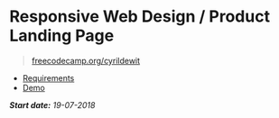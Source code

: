 # Responsive Web Design / Product Landing Page

> [freecodecamp.org/cyrildewit](https://www.freecodecamp.org/cyrildewit)

* [Requirements](https://learn.freecodecamp.org/responsive-web-design/responsive-web-design-projects/build-a-product-landing-page)
* [Demo](https://codepen.io/cyrildewit/full/xJEmYE/)

_**Start date:** 19-07-2018_<!-- | _**End date:** 18-07-2018_-->
